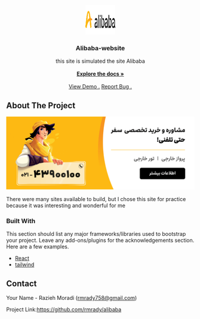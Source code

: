 <br/>
<div align="center">
<a href="https://github.com/ShaanCoding/ReadME-Generator">
<img src="src/assets/img/logo.svg" alt="Logo" width="80" height="80">
</a>
<h3 align="center">Alibaba-website</h3>
<p align="center">
this site is simulated the site Alibaba
<br/>
<br/>
<a href="https://github.com/rmrady/alibaba"><strong>Explore the docs »</strong></a>
<br/>
<br/>
<a href="https://github.com/rmrady/alibaba">View Demo .</a>  
<a href="https://github.com/rmrady/alibaba">Report Bug .</a>

</p>
</div>

 ## About The Project

![Product Screenshot](src/assets/img/Safar_Card3.png)

There were many sites available to build, but I chose this site for practice because it was interesting and wonderful for me
 ### Built With

This section should list any major frameworks/libraries used to bootstrap your project. Leave any add-ons/plugins for the acknowledgements section. Here are a few examples.

- [React](https://reactjs.org)
- [tailwind](https://tailwind.com)
 ## Contact

Your Name - Razieh Moradi (rmrady758@gmail.com)

Project Link:https://github.com/rmrady/alibaba
